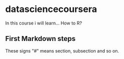 # datasciencecoursera

In this course i will learn...
How to R?

## First Markdown steps

These signs "#" means section, subsection and so on.
